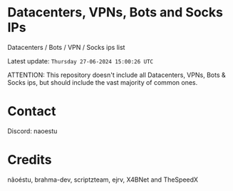 # Datacenters, VPNs, Bots and Socks IPs
 
Datacenters / Bots / VPN / Socks ips list

Latest update: `Thursday 27-06-2024 15:00:26 UTC` 

ATTENTION: This repository doesn't include all Datacenters, VPNs, Bots & Socks ips, 
but should include the vast majority of common ones.

# Contact
Discord: naoestu

# Credits
nãoéstu, brahma-dev, scriptzteam, ejrv, X4BNet and TheSpeedX
